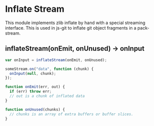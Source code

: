 # Inflate Stream

This module implements zlib inflate by hand with a special streaming interface.
This is used in js-git to inflate git object fragments in a pack-stream.

## inflateStream(onEmit, onUnused) -> onInput

```js
var onInput = inflateStream(onEmit, onUnused);

someStream.on("data", function (chunk) {
  onInput(null, chunk);
});

function onEmit(err, out) {
  if (err) throw err;
  // out is a chunk of inflated data
}

function onUnused(chunks) {
  // chunks is an array of extra buffers or buffer slices.
}
```
